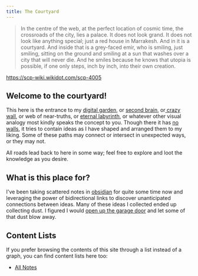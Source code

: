 ```yaml
---
title: The Courtyard
---
```


>In the centre of the web, at the perfect location of cosmic time, the crossroads of the city, lies a palace. It does not look grand. It does not look like anything special; just a red house in Marrakesh. And in it is a courtyard. And inside that is a grey-faced emir, who is smiling, just smiling, sitting on the ground and smiling at a sun that washes over a city that will never die. And he smiles because he knows that utopia is possible, if one only steps, inch by inch, into their own creation.

https://scp-wiki.wikidot.com/scp-4005

## Welcome to the courtyard! 

This here is the entrance to my [digital garden](https://maggieappleton.com/garden-history), or [second brain](https://fortelabs.co/blog/basboverview/), or[ crazy wall](https://en.wikipedia.org/wiki/Evidence_board), or web of near-truths, or [eternal labyrinth](https://www.poewiki.net/wiki/The_Lord%27s_Labyrinth), or whatever other visual analogy most kindly speaks the concept to you. Though there it has [no walls](https://en.wikipedia.org/wiki/Closed_platform), it tries to contain ideas as I have shaped and arranged them to my liking. Some of these paths may connect or intersect in unexpected ways, or they may not.

All roads lead back to here in some way; feel free to explore and loot the knowledge as you desire. 

## What is this place for?
I've been taking scattered notes in [obsidian](https://obsidian.md/) for quite some time now and leveraging the power of bidirectional links to discover unanticipated connections between ideas. Many of these ideas I collected ended up collecting dust. I figured I would [open up the garage door](notes/working-with-the-garage-door-open) and let some of that dust blow away.

## Content Lists
If you prefer browsing the contents of this site through a list instead of a graph, you can find content lists here too:

- [All Notes](/notes)
